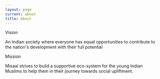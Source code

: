 ```yaml
---
layout: page
current: about
title: About
---
```

<!--StartFragment-->

Vision

An Indian society where everyone has equal opportunities to contribute to the nation's development with their full potential

Mission

Misaal strives to build a supportive eco-system for the young Indian Muslims to help them in their journey towards social upliftment.



<!--EndFragment-->